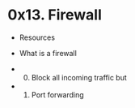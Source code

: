 # 0x13. Firewall
* Resources
* What is a firewall

* 0. Block all incoming traffic but
* 1. Port forwarding
